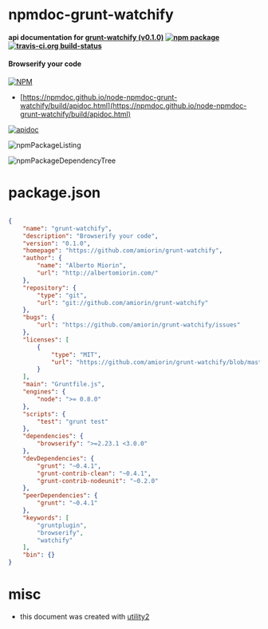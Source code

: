 # npmdoc-grunt-watchify

#### api documentation for  [grunt-watchify (v0.1.0)](https://github.com/amiorin/grunt-watchify)  [![npm package](https://img.shields.io/npm/v/npmdoc-grunt-watchify.svg?style=flat-square)](https://www.npmjs.org/package/npmdoc-grunt-watchify) [![travis-ci.org build-status](https://api.travis-ci.org/npmdoc/node-npmdoc-grunt-watchify.svg)](https://travis-ci.org/npmdoc/node-npmdoc-grunt-watchify)

#### Browserify your code

[![NPM](https://nodei.co/npm/grunt-watchify.png?downloads=true&downloadRank=true&stars=true)](https://www.npmjs.com/package/grunt-watchify)

- [https://npmdoc.github.io/node-npmdoc-grunt-watchify/build/apidoc.html](https://npmdoc.github.io/node-npmdoc-grunt-watchify/build/apidoc.html)

[![apidoc](https://npmdoc.github.io/node-npmdoc-grunt-watchify/build/screenCapture.buildCi.browser.%252Ftmp%252Fbuild%252Fapidoc.html.png)](https://npmdoc.github.io/node-npmdoc-grunt-watchify/build/apidoc.html)

![npmPackageListing](https://npmdoc.github.io/node-npmdoc-grunt-watchify/build/screenCapture.npmPackageListing.svg)

![npmPackageDependencyTree](https://npmdoc.github.io/node-npmdoc-grunt-watchify/build/screenCapture.npmPackageDependencyTree.svg)



# package.json

```json

{
    "name": "grunt-watchify",
    "description": "Browserify your code",
    "version": "0.1.0",
    "homepage": "https://github.com/amiorin/grunt-watchify",
    "author": {
        "name": "Alberto Miorin",
        "url": "http://albertomiorin.com/"
    },
    "repository": {
        "type": "git",
        "url": "git://github.com/amiorin/grunt-watchify"
    },
    "bugs": {
        "url": "https://github.com/amiorin/grunt-watchify/issues"
    },
    "licenses": [
        {
            "type": "MIT",
            "url": "https://github.com/amiorin/grunt-watchify/blob/master/LICENSE-MIT"
        }
    ],
    "main": "Gruntfile.js",
    "engines": {
        "node": ">= 0.8.0"
    },
    "scripts": {
        "test": "grunt test"
    },
    "dependencies": {
        "browserify": ">=2.23.1 <3.0.0"
    },
    "devDependencies": {
        "grunt": "~0.4.1",
        "grunt-contrib-clean": "~0.4.1",
        "grunt-contrib-nodeunit": "~0.2.0"
    },
    "peerDependencies": {
        "grunt": "~0.4.1"
    },
    "keywords": [
        "gruntplugin",
        "browserify",
        "watchify"
    ],
    "bin": {}
}
```



# misc
- this document was created with [utility2](https://github.com/kaizhu256/node-utility2)
